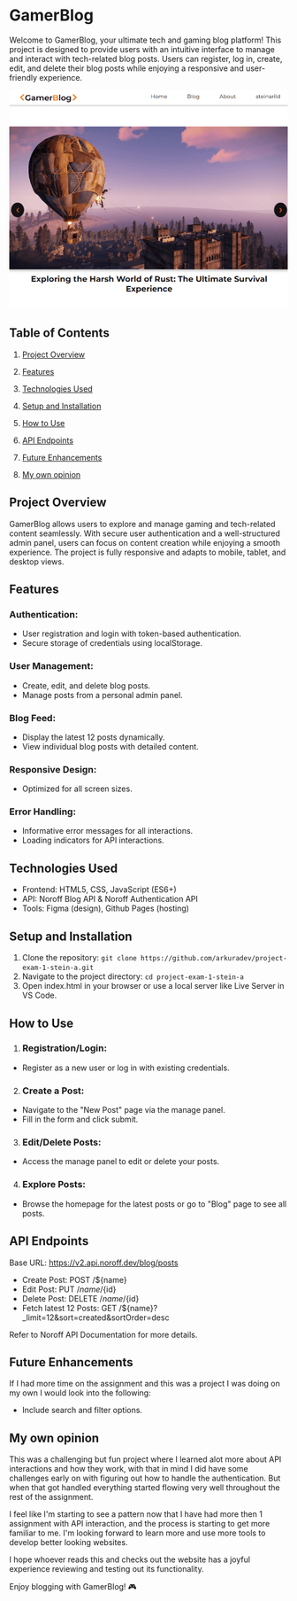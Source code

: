 # GamerBlog

Welcome to GamerBlog, your ultimate tech and gaming blog platform! This project is designed to provide users with an intuitive interface to manage and interact with tech-related blog posts. Users can register, log in, create, edit, and delete their blog posts while enjoying a responsive and user-friendly experience.

![GamerBlog website](image-4.png)

## Table of Contents

1. [Project Overview](#project-overview)

2. [Features](#features)

3. [Technologies Used](#technologies-used)

4. [Setup and Installation](#setup-and-installation)

5. [How to Use](#how-to-use)

6. [API Endpoints](#api-endpoints)

7. [Future Enhancements](#future-enhancements)

8. [My own opinion](#my-own-opinion)

## Project Overview

GamerBlog allows users to explore and manage gaming and tech-related content seamlessly. With secure user authentication and a well-structured admin panel, users can focus on content creation while enjoying a smooth experience. The project is fully responsive and adapts to mobile, tablet, and desktop views.

## Features

### Authentication:

- User registration and login with token-based authentication.
- Secure storage of credentials using localStorage.

### User Management:

- Create, edit, and delete blog posts.
- Manage posts from a personal admin panel.

### Blog Feed:

- Display the latest 12 posts dynamically.
- View individual blog posts with detailed content.

### Responsive Design:

- Optimized for all screen sizes.

### Error Handling:

- Informative error messages for all interactions.
- Loading indicators for API interactions.

## Technologies Used

- Frontend: HTML5, CSS, JavaScript (ES6+)
- API: Noroff Blog API & Noroff Authentication API
- Tools: Figma (design), Github Pages (hosting)

## Setup and Installation

1. Clone the repository:
   `git clone https://github.com/arkuradev/project-exam-1-stein-a.git`
2. Navigate to the project directory:
   `cd project-exam-1-stein-a`
3. Open index.html in your browser or use a local server like Live Server in VS Code.

## How to Use

1. ### Registration/Login:

- Register as a new user or log in with existing credentials.

2. ### Create a Post:

- Navigate to the "New Post" page via the manage panel.
- Fill in the form and click submit.

3. ### Edit/Delete Posts:

- Access the manage panel to edit or delete your posts.

4. ### Explore Posts:

- Browse the homepage for the latest posts or go to "Blog" page to see all posts.

## API Endpoints

Base URL: https://v2.api.noroff.dev/blog/posts

- Create Post: POST /${name}
- Edit Post: PUT /${name}/${id}
- Delete Post: DELETE /${name}/${id}
- Fetch latest 12 Posts: GET /${name}?\_limit=12&sort=created&sortOrder=desc

Refer to Noroff API Documentation for more details.

## Future Enhancements

If I had more time on the assignment and this was a project I was doing on my own I would look into the following:

- Include search and filter options.

## My own opinion

This was a challenging but fun project where I learned alot more about API interactions and how they work,
with that in mind I did have some challenges early on with figuring out how to handle the authentication.
But when that got handled everything started flowing very well throughout the rest of the assignment.

I feel like I'm starting to see a pattern now that I have had more then 1 assignment with API interaction, and the process is starting to get more familiar to me.
I'm looking forward to learn more and use more tools to develop better looking websites.

I hope whoever reads this and checks out the website has a joyful experience reviewing and testing out its
functionality.

Enjoy blogging with GamerBlog! 🎮
